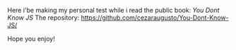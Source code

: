 Here i'be making my personal test while i read the public book: *You Dont Know JS*
The repository: https://github.com/cezaraugusto/You-Dont-Know-JS/

Hope you enjoy!
